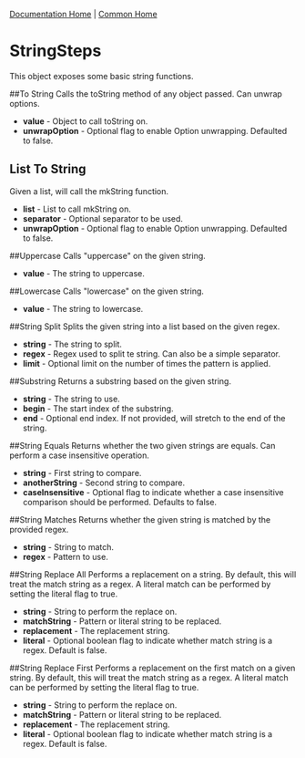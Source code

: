[Documentation Home](../../docs/readme.md) | [Common Home](../readme.md)

# StringSteps
This object exposes some basic string functions.

##To String
Calls the toString method of any object passed. Can unwrap options.

* **value** - Object to call toString on.
* **unwrapOption** - Optional flag to enable Option unwrapping. Defaulted to false.

## List To String
Given a list, will call the mkString function.

* **list** - List to call mkString on.
* **separator** - Optional separator to be used.
* **unwrapOption** - Optional flag to enable Option unwrapping. Defaulted to false.


##Uppercase
Calls "uppercase" on the given string.

* **value** - The string to uppercase.

##Lowercase
Calls "lowercase" on the given string.

* **value** - The string to lowercase.

##String Split
Splits the given string into a list based on the given regex.

* **string** - The string to split.
* **regex** - Regex used to split te string. Can also be a simple separator.
* **limit** - Optional limit on the number of times the pattern is applied.

##Substring
Returns a substring based on the given string.

* **string** - The string to use.
* **begin** - The start index of the substring.
* **end** - Optional end index. If not provided, will stretch to the end of the string.

##String Equals
Returns whether the two given strings are equals. Can perform a case insensitive operation.

* **string** - First string to compare.
* **anotherString** - Second string to compare.
* **caseInsensitive** - Optional flag to indicate whether a case insensitive comparison should be performed.
 Defaults to false.
 
##String Matches
Returns whether the given string is matched by the provided regex.

* **string** - String to match.
* **regex** - Pattern to use.

##String Replace All
Performs a replacement on a string. By default, this will treat the match string as a regex.
A literal match can be performed by setting the literal flag to true.

* **string** - String to perform the replace on.
* **matchString** - Pattern or literal string to be replaced.
* **replacement** - The replacement string.
* **literal** - Optional boolean flag to indicate whether match string is a regex. Default is false.

##String Replace First
Performs a replacement on the first match on a given string. By default, this will treat the match string as a regex.
A literal match can be performed by setting the literal flag to true.

* **string** - String to perform the replace on.
* **matchString** - Pattern or literal string to be replaced.
* **replacement** - The replacement string.
* **literal** - Optional boolean flag to indicate whether match string is a regex. Default is false.
